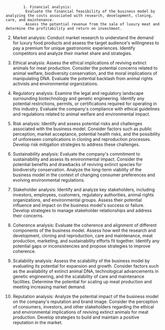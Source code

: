 			1. Financial analysis: 
			 Evaluate the financial feasibility of the business model by analyzing the costs associated with research, development, cloning, care, and maintenance.
			 Assess the potential revenue from the sale of luxury meat and determine the profitability and return on investment.
   
2. Market analysis: 
			 Conduct market research to understand the demand for luxury food products and assess the target audience's willingness to pay a premium for unique gastronomic experiences.
			 Identify competitors and analyze their market share and strategies.
   
3. Ethical analysis: 
			 Assess the ethical implications of reviving extinct animals for meat production.
			 Consider the potential concerns related to animal welfare, biodiversity conservation, and the moral implications of manipulating DNA.
			 Evaluate the potential backlash from animal rights activists and environmental organizations.
   
4. Regulatory analysis: 
			 Examine the legal and regulatory landscape surrounding biotechnology and genetic engineering.
			 Identify any potential restrictions, permits, or certifications required for operating in this industry.
			 Evaluate the company's compliance with ethical guidelines and regulations related to animal welfare and environmental impact.
   
5. Risk analysis: 
			 Identify and assess potential risks and challenges associated with the business model.
			 Consider factors such as public perception, market acceptance, potential health risks, and the possibility of unforeseen complications in cloning and reproduction processes.
			 Develop risk mitigation strategies to address these challenges.
   
6. Sustainability analysis: 
			 Evaluate the company's commitment to sustainability and assess its environmental impact.
			 Consider the potential benefits and drawbacks of reviving extinct species for biodiversity conservation.
			 Analyze the long-term viability of the business model in the context of changing consumer preferences and evolving environmental regulations.
   
7. Stakeholder analysis: 
			 Identify and analyze key stakeholders, including investors, employees, customers, regulatory authorities, animal rights organizations, and environmental groups.
			 Assess their potential influence and impact on the business model's success or failure.
			 Develop strategies to manage stakeholder relationships and address their concerns.
   
8. Coherence analysis: 
			 Evaluate the coherence and alignment of different components of the business model.
			 Assess how well the research and development, cloning and reproduction, care and maintenance, meat production, marketing, and sustainability efforts fit together.
			 Identify any potential gaps or inconsistencies and propose strategies to improve coherence.
   
9. Scalability analysis: 
			 Assess the scalability of the business model by evaluating its potential for expansion and growth.
			 Consider factors such as the availability of extinct animal DNA, technological advancements in genetic engineering, and the scalability of care and maintenance facilities.
			 Determine the potential for scaling up meat production and meeting increasing market demand.
   
10. Reputation analysis: 
			 Analyze the potential impact of the business model on the company's reputation and brand image.
			 Consider the perception of consumers, investors, and other stakeholders regarding the ethical and environmental implications of reviving extinct animals for meat production.
			 Develop strategies to build and maintain a positive reputation in the market.












